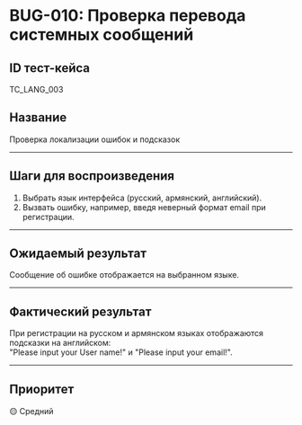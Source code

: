 # BUG-010: Проверка перевода системных сообщений

## ID тест-кейса  
TC_LANG_003

## Название  
Проверка локализации ошибок и подсказок

---

## Шаги для воспроизведения  
1. Выбрать язык интерфейса (русский, армянский, английский).  
2. Вызвать ошибку, например, введя неверный формат email при регистрации.

---

## Ожидаемый результат  
Сообщение об ошибке отображается на выбранном языке.

---

## Фактический результат  
При регистрации на русском и армянском языках отображаются подсказки на английском:  
"Please input your User name!" и "Please input your email!".

---

## Приоритет  
🟡 Средний
